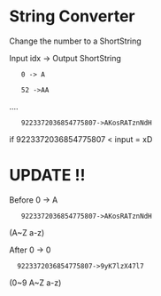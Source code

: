 String Converter
========

Change the number to a ShortString

Input idx -> Output ShortString

       0 -> A

       52 ->AA

....

       9223372036854775807->AKosRATznNdH

if 9223372036854775807 < input = xD



UPDATE !!
========

Before 0 -> A

       9223372036854775807->AKosRATznNdH
       
(A~Z a-z)

After 0 -> 0

      9223372036854775807->9yK7lzX47l7

(0~9 A~Z a-z)      


